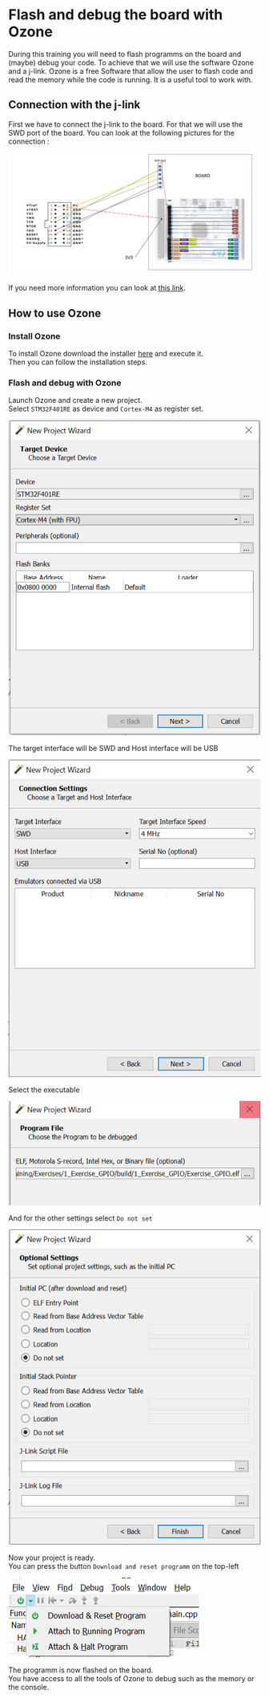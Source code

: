 # Flash and debug the board with Ozone

During this training you will need to flash programms on the board and (maybe) debug your code.
To achieve that we will use the software Ozone and a j-link.
Ozone is a free Software that allow the user to flash code and read the memory while the code is running. It is a useful tool to work with.  

## Connection with the j-link

First we have to connect the j-link to the board. For that we will use the SWD port of the board. You can look at the following pictures for the connection :  

![Connection Scheme](./ressources/Connection.PNG)

If you need more information you can look at [this link](https://mcuoneclipse.com/2015/08/22/debugging-stm32f103rb-nucleo-board-with-with-segger-j-link/).  

## How to use Ozone

### Install Ozone

To install Ozone download the installer [here](https://www.segger.com/downloads/jlink/#Ozone) and execute it.  
Then you can follow the installation steps.  

### Flash and debug with Ozone

Launch Ozone and create a new project.  
Select `STM32F401RE` as device and `Cortex-M4` as register set.  

![Ozone1](ressources/Ozone1.PNG)

The target interface will be SWD and Host interface will be USB

![Ozone2](ressources/Ozone2.PNG)

Select the executable

![Ozone3](ressources/Ozone3.PNG)

And for the other settings select `Do not set`

![Ozone4](ressources/Ozone4.PNG)

Now your project is ready.  
You can press the button `Download and reset programm` on the top-left  

![Ozone5](ressources/Ozone5.PNG)

The programm is now flashed on the board.  
You have access to all the tools of Ozone to debug such as the memory or the console.  